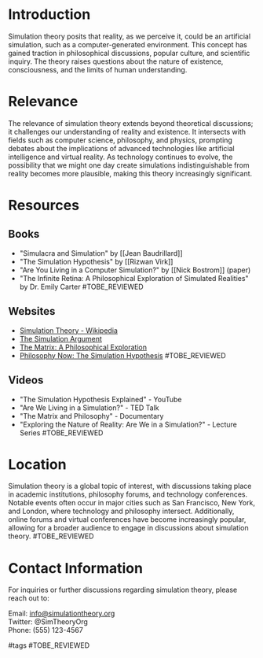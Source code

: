 # Introduction

Simulation theory posits that reality, as we perceive it, could be an artificial simulation, such as a computer-generated environment. This concept has gained traction in philosophical discussions, popular culture, and scientific inquiry. The theory raises questions about the nature of existence, consciousness, and the limits of human understanding.

# Relevance

The relevance of simulation theory extends beyond theoretical discussions; it challenges our understanding of reality and existence. It intersects with fields such as computer science, philosophy, and physics, prompting debates about the implications of advanced technologies like artificial intelligence and virtual reality. As technology continues to evolve, the possibility that we might one day create simulations indistinguishable from reality becomes more plausible, making this theory increasingly significant.

# Resources

## Books

- "Simulacra and Simulation" by [[Jean Baudrillard]]
- "The Simulation Hypothesis" by [[Rizwan Virk]]
- "Are You Living in a Computer Simulation?" by [[Nick Bostrom]] (paper)
- "The Infinite Retina: A Philosophical Exploration of Simulated Realities" by Dr. Emily Carter #TOBE_REVIEWED

## Websites

- [Simulation Theory - Wikipedia](https://en.wikipedia.org/wiki/Simulation_hypothesis)
- [The Simulation Argument](http://www.simulation-argument.com/)
- [The Matrix: A Philosophical Exploration](https://www.philosophytalk.org/shows/matrix-philosophical-exploration)
- [Philosophy Now: The Simulation Hypothesis](https://philosophynow.org/issues/123/The_Simulation_Hypothesis) #TOBE_REVIEWED

## Videos

- "The Simulation Hypothesis Explained" - YouTube
- "Are We Living in a Simulation?" - TED Talk
- "The Matrix and Philosophy" - Documentary
- "Exploring the Nature of Reality: Are We in a Simulation?" - Lecture Series #TOBE_REVIEWED

# Location

Simulation theory is a global topic of interest, with discussions taking place in academic institutions, philosophy forums, and technology conferences. Notable events often occur in major cities such as San Francisco, New York, and London, where technology and philosophy intersect. Additionally, online forums and virtual conferences have become increasingly popular, allowing for a broader audience to engage in discussions about simulation theory. #TOBE_REVIEWED

# Contact Information

For inquiries or further discussions regarding simulation theory, please reach out to:

Email: info@simulationtheory.org  
Twitter: @SimTheoryOrg  
Phone: (555) 123-4567  

#tags 
#TOBE_REVIEWED
